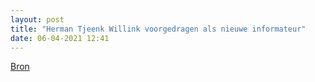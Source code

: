 ```yaml
---
layout: post
title: "Herman Tjeenk Willink voorgedragen als nieuwe informateur"
date: 06-04-2021 12:41
---
```


[Bron](https://nos.nl/artikel/2375603-herman-tjeenk-willink-voorgedragen-als-nieuwe-informateur.html)
